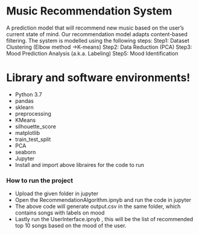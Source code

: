 # Music Recommendation System

A prediction model that will recommend new music based on the user’s current state of mind.
Our recommendation model adapts content-based filtering. The system is modelled using the following steps: 
Step1: Dataset Clustering (Elbow method ->K-means)
Step2: Data Reduction (PCA)
Step3: Mood Prediction Analysis (a.k.a. Labeling)
Step5: Mood Identification

# Library and software environments!
- Python 3.7
- pandas
- sklearn
- preprocessing
- KMeans
- silhouette_score
- matplotlib
- train_test_split
- PCA
- seaborn
- Jupyter
- Install and import above libraires for the code to run  

  
### How to run the project
- Upload the given folder in jupyter 
- Open the RecommendationAlgorithm.ipnyb and run the code in jupyter 
- The above code will generate output.csv in the same folder, which contains songs with labels on mood
- Lastly run the UserInterface.ipnyb , this will be the list of recommended top 10 songs based on the mood of the user.
